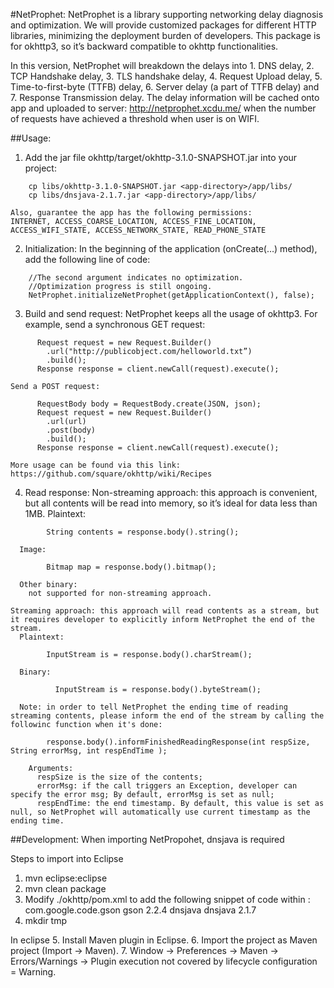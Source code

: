 #NetProphet:
NetProphet is a library supporting networking delay diagnosis and optimization. We will provide customized packages for different HTTP libraries, minimizing the deployment burden of developers. This package is for okhttp3, so it’s backward compatible to okhttp functionalities.

In this version, NetProphet will breakdown the delays into 1. DNS delay, 2. TCP Handshake delay, 3. TLS handshake delay, 4. Request Upload delay, 5. Time-to-first-byte (TTFB) delay, 6. Server delay (a part of TTFB delay) and 7. Response Transmission delay. The delay information will be cached onto app and uploaded to server: http://netprophet.xcdu.me/ when the number of requests have achieved a threshold when user is on WIFI.

##Usage:
1. Add the jar file okhttp/target/okhttp-3.1.0-SNAPSHOT.jar into your project:
```
    cp libs/okhttp-3.1.0-SNAPSHOT.jar <app-directory>/app/libs/
    cp libs/dnsjava-2.1.7.jar <app-directory>/app/libs/
```
	Also, guarantee the app has the following permissions:
    INTERNET, ACCESS_COARSE_LOCATION, ACCESS_FINE_LOCATION, ACCESS_WIFI_STATE, ACCESS_NETWORK_STATE, READ_PHONE_STATE

2. Initialization: In the beginning of the application (onCreate(…) method), add the following line of code:
```
    //The second argument indicates no optimization. 
    //Optimization progress is still ongoing.
    NetProphet.initializeNetProphet(getApplicationContext(), false); 
```
3. Build and send request: NetProphet keeps all the usage of okhttp3.
    For example, send a synchronous GET request:
```
      Request request = new Request.Builder()
        .url("http://publicobject.com/helloworld.txt”)
        .build();
      Response response = client.newCall(request).execute();
```
    Send a POST request:
```
      RequestBody body = RequestBody.create(JSON, json);
      Request request = new Request.Builder()
        .url(url)
        .post(body)
        .build();
      Response response = client.newCall(request).execute();
```
    
    More usage can be found via this link: https://github.com/square/okhttp/wiki/Recipes

4. Read response:
    Non-streaming approach: this approach is convenient, but all contents will be read into memory, so it’s ideal for data less than 1MB.
      Plaintext:
```
        String contents = response.body().string();
```
      Image:
```
        Bitmap map = response.body().bitmap();
```
      Other binary:
        not supported for non-streaming approach.
     
    Streaming approach: this approach will read contents as a stream, but it requires developer to explicitly inform NetProphet the end of the stream.
      Plaintext:
```
        InputStream is = response.body().charStream();
```
      Binary:
```
          InputStream is = response.body().byteStream();
```
      
      Note: in order to tell NetProphet the ending time of reading streaming contents, please inform the end of the stream by calling the followinc function when it's done:
```
        response.body().informFinishedReadingResponse(int respSize, String errorMsg, int respEndTime );
```
        Arguments:
          respSize is the size of the contents;
          errorMsg: if the call triggers an Exception, developer can specify the error msg; By default, errorMsg is set as null;
          respEndTime: the end timestamp. By default, this value is set as null, so NetProphet will automatically use current timestamp as the ending time.

##Development:
When importing NetPropohet, dnsjava is required

Steps to import into Eclipse
  1. mvn eclipse:eclipse
  2. mvn clean package
  3. Modify ./okhttp/pom.xml to add the following snippet of code within <dependencies></dependencies>: 
    <dependency>
      <groupId>com.google.code.gson</groupId>
      <artifactId>gson</artifactId>
      <version>2.2.4</version>
    </dependency> 
    <dependency>
      <groupId>dnsjava</groupId>
      <artifactId>dnsjava</artifactId>
      <version>2.1.7</version>
    </dependency>
  4. mkdir tmp

  In eclipse
  5. Install Maven plugin in Eclipse.
  6. Import the project as Maven project (Import -> Maven).
  7. Window -> Preferences -> Maven -> Errors/Warnings -> Plugin execution not covered by lifecycle configuration = Warning.


